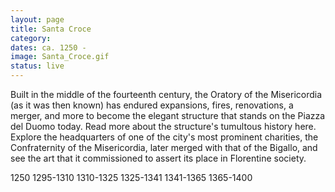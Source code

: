 ```yaml
---
layout: page
title: Santa Croce
category:
dates: ca. 1250 -
image: Santa_Croce.gif
status: live
---
```

Built in the middle of the fourteenth century, the Oratory of the Misericordia (as it was then known) has endured expansions, fires, renovations, a merger, and more to become the elegant structure that stands on the Piazza del Duomo today. Read more about the structure's tumultous history here. Explore the headquarters of one of the city's most prominent charities, the Confraternity of the Misericordia, later merged with that of the Bigallo, and see the art that it commissioned to assert its place in Florentine society.

1250
1295-1310
1310-1325
1325-1341
1341-1365
1365-1400

<!-- more -->

<!--

{% assign texts = site.texts | where:"building", "bigallo" %}
<div class="resourcelist" width="100%">
{% for text in texts %}
<a href="{{ text.url | absolute_url }}">| {{ text.title }} |</a>
{% endfor %}
</div>

-->
